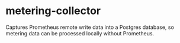 # metering-collector
Captures Prometheus remote write data into a Postgres database, so metering data can be processed locally without Prometheus.
